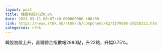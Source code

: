 ```yaml
---
layout: post
title: 韓股初段升近0.8%
date: 2021-03-11 08:07:40.000000000 +08:00
link: https://news.rthk.hk/rthk/ch/component/k2/1579895-20210311.htm
categories: rthk
---
```


韓股初段上升，首爾綜合指數報2980點，升22點，升幅0.75%。
